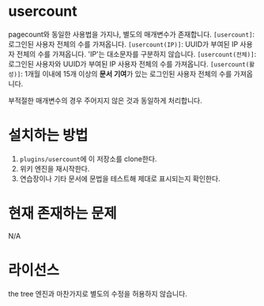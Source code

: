 # usercount
pagecount와 동일한 사용법을 가지나, 별도의 매개변수가 존재합니다.
`[usercount]`: 로그인된 사용자 전체의 수를 가져옵니다.
`[usercount(IP)]`: UUID가 부여된 IP 사용자 전체의 수를 가져옵니다. 'IP'는 대소문자를 구분하지 않습니다.
`[usercount(전체)]`: 로그인된 사용자와 UUID가 부여된 IP 사용자 전체의 수를 가져옵니다.
`[usercount(활성)]`: 1개월 이내에 15개 이상의 **문서 기여**가 있는 로그인된 사용자 전체의 수를 가져옵니다.

부적절한 매개변수의 경우 주어지지 않은 것과 동일하게 처리합니다.

# 설치하는 방법
1. `plugins/usercount`에 이 저장소를 clone한다.
2. 위키 엔진을 재시작한다.
3. 연습장이나 기타 문서에 문법을 테스트해 제대로 표시되는지 확인한다.


# 현재 존재하는 문제
N/A

# 라이선스
the tree 엔진과 마찬가지로 별도의 수정을 허용하지 않습니다.